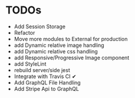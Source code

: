 # TODOs

- Add Session Storage
- Refactor
- Move more modules to External for production
- add Dynamic relative image handling
- add Dynamic relative css handling
- add Responsive/Progressive Image component
- add StyleLint
- rebuild server/side jest
- Integrate with Travis CI ✔
- Add GraphQL File Handling
- Add Stripe Api to GraphQL
